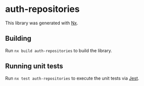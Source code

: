 # auth-repositories

This library was generated with [Nx](https://nx.dev).

## Building

Run `nx build auth-repositories` to build the library.

## Running unit tests

Run `nx test auth-repositories` to execute the unit tests via [Jest](https://jestjs.io).
